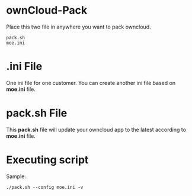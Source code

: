 # ownCloud-Pack
Place this two file in anywhere you want to pack owncloud.

    pack.sh
    moe.ini

# .ini File
One ini file for one customer. You can create another ini file based on **moe.ini** file. 

# pack.sh File
This **pack.sh** file will update your owncloud app to the latest according to **moe.ini** file.

#  Executing script
Sample:

    ./pack.sh --config moe.ini -v
